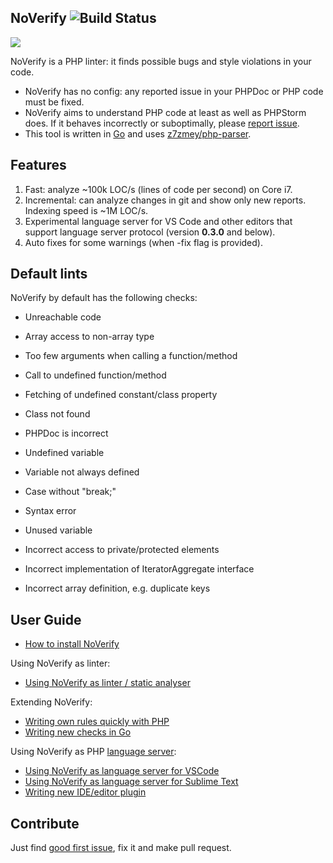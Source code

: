 ## NoVerify ![Build Status](https://github.com/VKCOM/noverify/workflows/Go/badge.svg)

![](/docs/noverify_small.png)

NoVerify is a PHP linter: it finds possible bugs and style violations in your code.

* NoVerify has no config: any reported issue in your PHPDoc or PHP code must be fixed.
* NoVerify aims to understand PHP code at least as well as PHPStorm does. If it behaves incorrectly or suboptimally, please [report issue](https://github.com/VKCOM/noverify/issues/new).
* This tool is written in [Go](https://golang.org/) and uses [z7zmey/php-parser](https://github.com/z7zmey/php-parser).

## Features

1. Fast: analyze ~100k LOC/s (lines of code per second) on Core i7.
2. Incremental: can analyze changes in git and show only new reports. Indexing speed is ~1M LOC/s.
3. Experimental language server for VS Code and other editors that support language server protocol (version **0.3.0**
   and below).
4. Auto fixes for some warnings (when -fix flag is provided).

## Default lints

NoVerify by default has the following checks:

- Unreachable code
- Array access to non-array type 
- Too few arguments when calling a function/method
- Call to undefined function/method
- Fetching of undefined constant/class property
- Class not found
- PHPDoc is incorrect
- Undefined variable
- Variable not always defined
- Case without "break;"
- Syntax error
- Unused variable


- Incorrect access to private/protected elements
- Incorrect implementation of IteratorAggregate interface
- Incorrect array definition, e.g. duplicate keys

## User Guide

- [How to install NoVerify](docs/install.md)

Using NoVerify as linter:
- [Using NoVerify as linter / static analyser](docs/linter-usage.md)

Extending NoVerify:
- [Writing own rules quickly with PHP](docs/dynamic-rules.md)
- [Writing new checks in Go](docs/writing-checks-in-go.md)

Using NoVerify as PHP [language server](https://langserver.org):
- [Using NoVerify as language server for VSCode](docs/vscode-plugin.md)
- [Using NoVerify as language server for Sublime Text](docs/sublime-plugin.md)
- [Writing new IDE/editor plugin](docs/writing-new-ide-plugin.md)

## Contribute

Just find [good first issue](https://github.com/VKCOM/noverify/issues?q=is%3Aissue+is%3Aopen+label%3A%22good+first+issue%22), fix it and make pull request.

